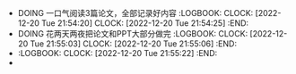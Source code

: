 - DOING  一口气阅读3篇论文，全部记录好内容
  :LOGBOOK:
  CLOCK: [2022-12-20 Tue 21:54:20]
  CLOCK: [2022-12-20 Tue 21:54:25]
  :END:
- DOING 花两天两夜把论文和PPT大部分做完
  :LOGBOOK:
  CLOCK: [2022-12-20 Tue 21:55:03]
  CLOCK: [2022-12-20 Tue 21:55:06]
  :END:
- :LOGBOOK:
  CLOCK: [2022-12-20 Tue 21:55:22]
  :END:
-